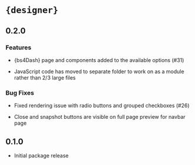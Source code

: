 # `{designer}`

## 0.2.0

### Features

* {bs4Dash} page and components added to the available options (#31)

* JavaScript code has moved to separate folder to work on as a module rather than 2/3 large files

### Bug Fixes 

* Fixed rendering issue with radio buttons and grouped checkboxes (#26)

* Close and snapshot buttons are visible on full page preview for navbar page 

## 0.1.0

* Initial package release
